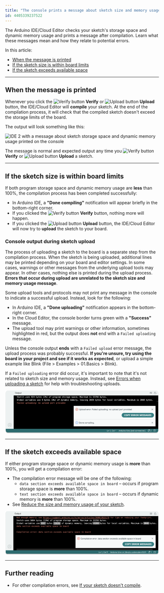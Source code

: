 ```yaml
---
title: "The console prints a message about sketch size and memory usage"
id: 4405339237522
---
```


The Arduino IDE/Cloud Editor checks your sketch's storage space and dynamic memory usage and prints a message after compilation. Learn what these messages mean and how they relate to potential errors.

In this article:

* [When the message is printed](#when-the-message-is-printed)
* [If the sketch size is within board limits](#if-the-sketch-size-is-within-board-limits)
* [If the sketch exceeds available space](#if-sketch-exceeds-available-space)

---

<a id="when-the-message-is-printed"></a>

## When the message is printed

Whenever you click the ![Verify button](img/symbol_verify2.png) **Verify** or ![Upload button](img/symbol_upload2.png) **Upload** button, the IDE/Cloud Editor will **compile** your sketch. At the end of the compilation process, it will check that the compiled sketch doesn't exceed the storage limits of the board.

The output will look something like this:

![IDE 2 with a message about sketch storage space and dynamic memory usage printed on the console](img/ide2_successful_compilation.png)

The message is normal and expected output any time you ![Verify button](img/symbol_verify2.png) **Verify** or ![Upload button](img/symbol_upload2.png) **Upload** a sketch.

---

<a id="if-the-sketch-size-is-within-board-limits"></a>

## If the sketch size is within board limits

If both program storage space and dynamic memory usage are **less** than 100%, the compilation process has been completed successfully:

* In Arduino IDE, a **"Done compiling"** notification will appear briefly in the bottom-right corner.
* If you clicked the ![Verify button](img/symbol_verify2.png) **Verify** button, nothing more will happen.
* If you clicked the ![Upload button](img/symbol_upload2.png) **Upload** button, the IDE/Cloud Editor will now try to **upload** the sketch to your board.

### Console output during sketch upload

The process of uploading a sketch to the board is a separate step from the compilation process. When the sketch is being uploaded, additional lines may be printed depending on your board and editor settings. In some cases, warnings or other messages from the underlying upload tools may appear. In other cases, nothing else is printed during the upload process. **Errors that occur during upload are unrelated to the sketch size and memory usage message**.

Some upload tools and protocols may not print any message in the console to indicate a successful upload. Instead, look for the following:

* In Arduino IDE, a **"Done uploading"** notification appears in the bottom-right corner.
* In the Cloud Editor, the console border turns green with a **"Success"** message.
* The upload tool may print warnings or other information, sometimes highlighted in red, but the output does **not** end with a `Failed uploading` message.

Unless the console output **ends** with a `Failed upload` error message, the upload process was probably successful. **If you're unsure, try using the board in your project and see if it works as expected**, or upload a simple example like Blink (File > Examples > 01.Basics > Blink).

If a `Failed uploading` error did occur, it's important to note that it's not related to sketch size and memory usage. Instead, see [Errors when uploading a sketch](https://support.arduino.cc/hc/en-us/articles/4403365313810-Errors-when-uploading-a-sketch) for help with troubleshooting uploads.

![IDE 2 with a message about sketch storage space and dynamic memory usage and failed upload error printed on the console](img/ide2_upload_error_no-upload-port-provided.png)

---

<a id="if-sketch-exceeds-available-space"></a>

## If the sketch exceeds available space

If either program storage space or dynamic memory usage is **more** than 100%, you will get a compilation error:

* The compilation error message will be one of the following:
  * `data section exceeds available space in board` – occurs if program storage space is **more** than 100%.
  * `text section exceeds available space in board` – occurs if dynamic memory is **more** than 100%.
* See [Reduce the size and memory usage of your sketch](https://support.arduino.cc/hc/en-us/articles/360013825179-Reduce-the-size-and-memory-usage-of-your-sketch).

![IDE 2 console with a "Compilation error: data section exceeds available space in board" error.](img/ide2_upload_error_data-section-exceeds-available-space-in-board.png)

---

## Further reading

* For other compilation errors, see [If your sketch doesn't compile](https://support.arduino.cc/hc/en-us/articles/4402764401554-Compilation-errors-when-uploading).
